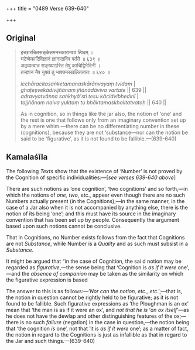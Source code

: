+++
title = "0489 Verse 639-640"

+++
## Original 
>
> इच्छारचितसङ्केतमनस्कारान्वयं त्विदम् ।  
> घटेष्वेकादिविज्ञानं ज्ञानादाविव वर्तते ॥ ६३९ ॥  
> अद्रव्यत्वान्न सङ्ख्याऽस्ति तेषु काचिद्विभेदिनी ।  
> तज्ज्ञानं नैव युक्तं तु भाक्तमस्खलितत्वतः ॥ ६४० ॥ 
>
> *icchāracitasaṅketamanaskārānvayaṃ tvidam* \|  
> *ghaṭeṣvekādivijñānaṃ jñānādāviva vartate* \|\| 639 \|\|  
> *adravyatvānna saṅkhyā'sti teṣu kācidvibhedinī* \|  
> *tajjñānaṃ naiva yuktaṃ tu bhāktamaskhalitatvataḥ* \|\| 640 \|\| 
>
> As in cognition, so in things like the jar also, the notion of ‘one’ and the rest is one that follows only from an imaginary convention set up by a mere whim.—there can be no differentiating number in these (cognitions), because they are not ‘substance—nor can the notion be said to be ‘figurative’, as it is not found to be fallible.—(639-640)



## Kamalaśīla

The following *Texts* show that the existence of ‘Number’ is not proved by the Cognition of specific individualities:—[*see verses 639-640 above*]

There are such notions as ‘one cognition’, ‘two cognitions’ and so forth,—in which the notions of *one, two*, etc., appear even though there are no such Numbers actually present (in the Cognitions);—in the same manner, in the case of a Jar also when it is not accompanied by anything else, there is the notion of its being ‘one’; and this must have its source in the imaginary convention that has been set up by people. Consequently the argument based upon such notions cannot be conclusive.

That in Cognitions, no Number exists follows from the fact that Cognitions are not *Substance*, while Number is a *Quality* and as such must subsist in a *Substance*.

It might be argued that “in the case of Cognition, the sai d notion may be regarded as *figurative*,—the sense being that ‘Cognition is *as if it were* one’,—and the *absence of companion* may be taken as the similarity on which the figurative expression is based

The answer to this is as follows:—‘*Nor can the notion, etc., etc*.’;—that is, the notion in question cannot be rightly held to be figurative; as it is not found to be fallible. Such figurative expressions as ‘the Ploughman is an ox’ mean that ‘the man is as if it were an ox’, and *not that he is* ‘*an ox itself*’—as he does not have the dewlap and other distinguishing features of the ox;—there is no such *failure* (negation) in the case in question,—the notion being that ‘the cognition *is* one’, not that ‘it is *as if it were* one’; as a matter of fact, the notion in regard to the Cognitions is just as infallible as that in regard to the Jar and such things.—(639-640)


